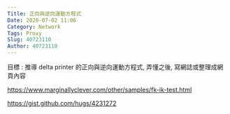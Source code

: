 ```yaml
---
Title: 正向與逆向運動方程式
Date: 2020-07-02 11:06
Category: Network
Tags: Proxy
Slug: 40723110
Author: 40723110
---
```


目標 : 推導 delta printer 的正向與逆向運動方程式, 弄懂之後, 寫網誌或整理成網頁內容

https://www.marginallyclever.com/other/samples/fk-ik-test.html

https://gist.github.com/hugs/4231272
